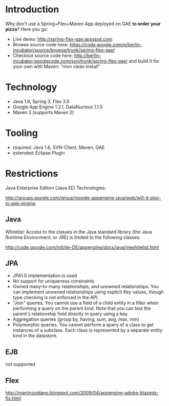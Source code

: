 # Introduction #

Why don't use a Spring+Flex+Maven App deployed on GAE **to order your pizza**? Here you go:

  * Live demo: http://spring-flex-gae.appspot.com
  * Browse source code here: https://code.google.com/p/berlin-incubator/source/browse/trunk/spring-flex-gae/
  * Checkout source code here: http://berlin-incubator.googlecode.com/svn/trunk/spring-flex-gae/ and build it for your own with Maven: "mvn clean install"

# Technology #
  * Java 1.6, Spring 3, Flex 3.5
  * Google App Engine 1.3.1, DataNucleus 1.1.5
  * Maven 3 (supports Maven 2)

# Tooling #
  * required: Java 1.6, SVN-Client, Maven, GAE
  * extended: Eclipse Plugin

# Restrictions #
Java Enterprise Edition (Java EE) Technologies:

http://groups.google.com/group/google-appengine-java/web/will-it-play-in-app-engine

## Java ##
Whitelist: Access to the classes in the Java standard library (the Java Runtime Environment, or JRE) is limited to the following classes:

http://code.google.com/intl/de-DE/appengine/docs/java/jrewhitelist.html

## JPA ##
  * JPA1.0 implementation is used
  * No support for uniqueness constraints
  * Owned many-to-many relationships, and unowned relationships. You can implement unowned relationships using explicit Key values, though type checking is not enforced in the API.
  * "Join" queries. You cannot use a field of a child entity in a filter when performing a query on the parent kind. Note that you can test the parent's relationship field directly in query using a key.
  * Aggregation queries (group by, having, sum, avg, max, min)
  * Polymorphic queries. You cannot perform a query of a class to get instances of a subclass. Each class is represented by a separate entity kind in the datastore.

## EJB ##
not supported

## Flex ##
http://martinzoldano.blogspot.com/2009/04/appengine-adobe-blazeds-fix.html